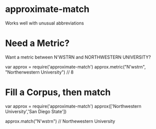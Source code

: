 approximate-match
=================

Works well with unusual abbreviations

Need a Metric?
==============

Want a metric between N'WSTRN and NORTHWESTERN UNIVERSITY?

  var approx = require('approximate-match')
  approx.metric("N'wstrn", "Northerwestern University")
  // 8

Fill a Corpus, then match
=========================

  var approx = require('approximate-match')
  approx(['Northwestern University','San Diego State'])

  approx.match("N'wstrn")
  // Northewestern University
